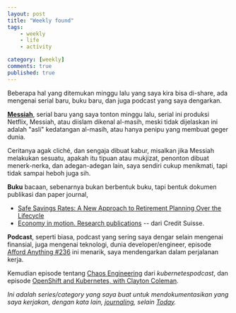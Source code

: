 ```yaml
---
layout: post
title: "Weekly found"
tags: 
    - weekly
    - life
    - activity

category: [weekly]
comments: true
published: true
---
```


Beberapa hal yang ditemukan minggu lalu yang saya kira bisa di-share, ada mengenai serial baru, buku baru, dan juga podcast yang saya dengarkan.

[**Messiah**](https://www.netflix.com/title/80117557), serial baru yang saya tonton minggu lalu, serial ini produksi Netflix, Messiah, atau diislam dikenal al-masih, meski tidak dijelaskan ini adalah "asli" kedatangan al-masih, atau hanya penipu yang membuat geger dunia.

Ceritanya agak cliché, dan sengaja dibuat kabur, misalkan jika Messiah melakukan sesuatu, apakah itu tipuan atau mukjizat, penonton dibuat menerk-nerka, dan adegan-adegan lain, saya sendiri cukup menikmati, tapi tidak sampai heboh juga sih.

**Buku** bacaan, sebenarnya bukan berbentuk buku, tapi bentuk dokumen publikasi dan paper journal,
- [Safe Savings Rates: A New Approach to Retirement Planning Over the Lifecycle](https://papers.ssrn.com/sol3/papers.cfm?abstract_id=1876224)
- [Economy in motion. Research publications](https://www.credit-suisse.com/about-us/en/reports-research/studies-publications.html) -- dari Credit Suisse.

**Podcast**, seperti biasa, podcast yang sering saya dengar selain mengenai finansial, juga mengenai teknologi, dunia developer/engineer, episode [Afford Anything #236](https://affordanything.com/236-how-we-saved-1-million-and-retired-at-31-and-32-with-kristy-shen-and-bryce-leung/) ini menarik, saya mendengarkan dalam perjalanan kerja. 

Kemudian episode tentang [Chaos Engineering](https://kubernetespodcast.com/episode/082-chaos-engineering/) dari _kubernetespodcast_, dan episode [OpenShift and Kubernetes, with Clayton Coleman](https://kubernetespodcast.com/episode/085-openshift-and-kubernetes/).


_Ini adalah series/category yang saya buat untuk mendokumentasikan yang saya kerjakan, dengan kata lain, [journaling](https://www.artofmanliness.com/articles/jumpstart-your-journaling-a-31-day-challenge/), selain [Today](https://today.dedenf.com/)._